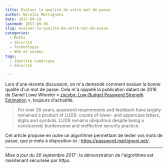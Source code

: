 ```yaml
---
title: Évaluer la qualité de votre mot de passe
author: Nicolas Martignoni
date: 2017-09-29
lastmod: 2017-09-30
slug: evaluer-la-qualite-de-votre-mot-de-passe
categories:
  - Maths
  - Sécurité
  - Technologie
  - Web et normes
tags:
  - Identité numérique
  - Sécurité

---
```

Lors d'une récente discussion, on m'a demandé comment évaluer la bonne qualité d'un mot de passe. Cela m'a rappelé la publication datant de 2016 de Daniel Lowe Wheeler « [zxcvbn: Low-Budget Password Strength Estimation][1] », toujours d'actualité.

> For over 30 years, password requirements and feedback have largely remained a product of LUDS: counts of lower- and uppercase letters, digits and symbols. LUDS remains ubiquitous despite being a conclusively burdensome and ineffective security practice.

Cet article propose en outre un algorithme permettant de tester vos mots de passe, que je mets à disposition ici : https://password.martignoni.net/.

----

_Mise à jour du 30 septembre 2017_ : la démonstration de l'algorithme est maintenant sécurisée par https.

 [1]: https://www.usenix.org/conference/usenixsecurity16/technical-sessions/presentation/wheeler/

<!--more-->
